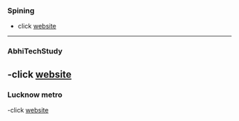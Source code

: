 ### Spining

- click [website](https://Ramsakal143.github.io/Metro-lko/demo6.html)
----
### AbhiTechStudy

-click [website](https://Ramsakal143.github.io/Metro-lko/AbhiTechstudy/index.html)
----
### Lucknow metro

-click [website](https://Ramsakal143.github.io/Metro-lko/AbhiTechstudy/index.html)
